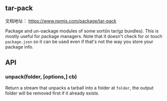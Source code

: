 ## tar-pack

文档地址： https://www.npmjs.com/package/tar-pack



Package and un-oackage modules of some sort(in tar/gz bundles). This is mostly useful for package managers. Note that it doesn't check for or touch `package.json` so it can be used even if that's not the way you store your package info.





## API

### unpack(folder, [options,] cb)

Return a stream that unpacks a tarball into a folder at `folder`, the output folder will be removed first if it already exists.

